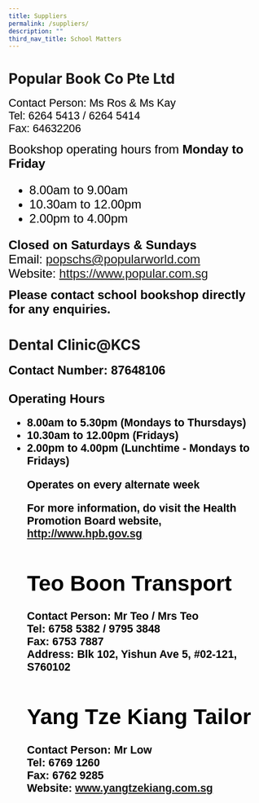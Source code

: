 ```yaml
---
title: Suppliers
permalink: /suppliers/
description: ""
third_nav_title: School Matters
---
```

# Popular Book Co Pte Ltd
<span style="font-size:16.0pt;font-family:Arial;color:black">Contact Person: Ms Ros & Ms Kay<b></b><br>
<span style="font-size:16.0pt;font-family:Arial;color:black">Tel: 6264 5413 / 6264 5414<b></b><br>
<span style="font-size:16.0pt;font-family:Arial;color:black">Fax: 64632206<b></b><br>
	
<span style="font-size:18.0pt;font-family:Arial;color:black">Bookshop operating hours from <b>Monday to Friday</b><br></span>

<span style="font-size:18.0pt;font-family:Arial;color:black">
<ul>
	<li>8.00am to 9.00am</li>
	<li>10.30am to 12.00pm</li>
	<li>2.00pm to 4.00pm</li>
</ul>
</span>
	
<span style="font-size:18.0pt;font-family:Arial;color:black"><b>Closed on Saturdays & Sundays</b></span>
<span style="font-size:18.0pt;font-family:Arial;color:black"><br>
Email: <a href = "mailto: popschs@popularworld.com">popschs@popularworld.com</a>
<span style="font-size:18.0pt;font-family:Arial;color:black"><br>
Website: <a href = "https://www.popular.com.sg" target="_blank">https://www.popular.com.sg</a>

<span style="font-size:18.0pt;font-family:Arial;color:black"><b>Please contact school bookshop directly for any enquiries.<b>
	
# Dental Clinic@KCS
<span style="font-size:18.0pt;font-family:Arial;color:black"><b>Contact Number: 87648106</b><br>
<span style="font-size:18.0pt;font-family:Arial;color:black"><br>Operating Hours

<span style="font-size:16.0pt;font-family:Arial;color:black">
<ul>
	<li>8.00am to 5.30pm (Mondays to Thursdays)</li>
	<li>10.30am to 12.00pm (Fridays)</li>
	<li>2.00pm to 4.00pm (Lunchtime - Mondays to Fridays)</li>


<span style="font-size:16.0pt;font-family:Arial;color:black"><b>Operates on every alternate week</b></span>	

<span style="font-size:16.0pt;font-family:Arial;color:black">For more information, do visit the Health Promotion Board website, http://www.hpb.gov.sg
	
# Teo Boon Transport
<span style="font-size:16.0pt;font-family:Arial;color:black">Contact Person: Mr Teo / Mrs Teo</span><br>
<span style="font-size:16.0pt;font-family:Arial;color:black">Tel: 6758 5382 / 9795 3848</span><br>
<span style="font-size:16.0pt;font-family:Arial;color:black">Fax: 6753 7887<br>
<span style="font-size:16.0pt;font-family:Arial;color:black">Address: Blk 102, Yishun Ave 5, #02-121, S760102<br>

# Yang Tze Kiang Tailor
<span style="font-size:16.0pt;font-family:Arial;color:black">Contact Person: Mr Low<br>
<span style="font-size:16.0pt;font-family:Arial;color:black">Tel: 6769 1260<br>
<span style="font-size:16.0pt;font-family:Arial;color:black">Fax: 6762 9285<br>
<span style="font-size:16.0pt;font-family:Arial;color:black">Website: <a href="www.yangtzekiang.com.sg" target="_blank">www.yangtzekiang.com.sg</a><br>